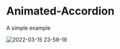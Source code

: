 # Animated-Accordion
A simple example

![2022-03-15 23-58-18](https://user-images.githubusercontent.com/60861872/158508097-12bc6a02-4a7d-4fc4-829b-620b6c6c9840.gif)
